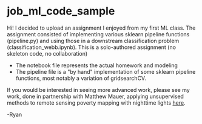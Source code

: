 # job_ml_code_sample
Hi!
I decided to upload an assignment I enjoyed from my first ML class.  The assignment consisted of implementing various sklearn pipeline functions (pipeline.py) and using those in a downstream classification problem (classification_webb.ipynb).  This is a solo-authored assignment (no skeleton code, no collaboration)
  - The notebook file represents the actual homework and modeling
  - The pipeline file is a "by hand" implementation of some sklearn pipeline functions, most notably a variation of gridsearchCV.

If you would be interested in seeing more advanced work, please see my work, done in partnership with Matthew Mauer, applying unsupervised methods to remote sensing poverty mapping with nighttime lights [here](https://github.com/ryanmwebb/detecting_poverty).

-Ryan
